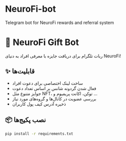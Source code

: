 # NeuroFi-bot
Telegram bot for NeuroFi rewards and referral system
# 🤖 NeuroFi Gift Bot

ربات تلگرام برای دریافت جایزه با معرفی افراد به دنیای NeuroFi!

## ✨ قابلیت‌ها

- ساخت لینک اختصاصی برای دعوت افراد
- فعال شدن گردونه شانس بر اساس تعداد دعوت
- جوایز متنوع مثل NFT، توکن، اکانت پریمیوم و ...
- بررسی عضویت در کانال‌ها و گروه‌های مورد نیاز
- ذخیره آدرس کیف پول کاربران

## 📦 نصب پکیج‌ها

```bash
pip install -r requirements.txt
